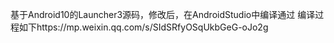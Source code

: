 基于Android10的Launcher3源码，修改后，在AndroidStudio中编译通过
编译过程如下https://mp.weixin.qq.com/s/SIdSRfyOSqUkbGeG-oJo2g
